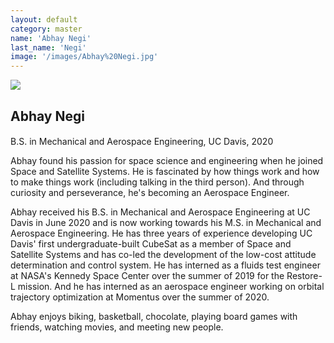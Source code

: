 ```yaml
---
layout: default
category: master
name: 'Abhay Negi'
last_name: 'Negi'
image: '/images/Abhay%20Negi.jpg'
---
```


<img src="{{ page.image }}">

<h2 class="team-title">Abhay Negi</h2>
<h4 class="team-position"></h4>
<p>B.S. in Mechanical and Aerospace Engineering, UC Davis, 2020</p>

<p>Abhay found his passion for space science and engineering when he joined Space and Satellite Systems. He is fascinated by how things work and how to make things work (including talking in the third person). And through curiosity and perseverance, he's becoming an Aerospace Engineer.</p>

<p>Abhay received his B.S. in Mechanical and Aerospace Engineering at UC Davis in June 2020 and is now working towards his M.S. in Mechanical and Aerospace Engineering. He has three years of experience developing UC Davis' first undergraduate-built CubeSat as a member of Space and Satellite Systems and has co-led the development of the low-cost attitude determination and control system. He has interned as a fluids test engineer at NASA's Kennedy Space Center over the summer of 2019 for the Restore-L mission. And he has interned as an aerospace engineer working on orbital trajectory optimization at Momentus over the summer of 2020.</p>

<p>Abhay enjoys biking, basketball, chocolate, playing board games with friends, watching movies, and meeting new people.</p>

<u class="team-member-other-info"></u>
